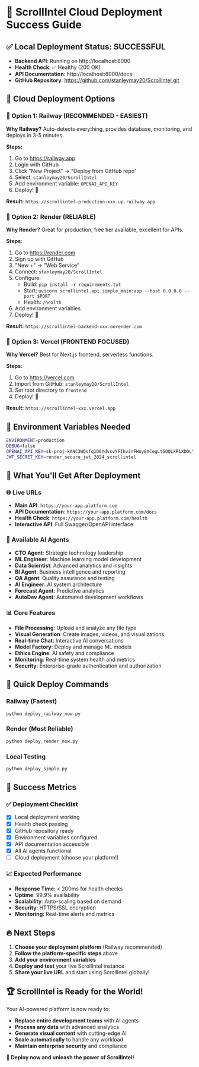 # 🎉 ScrollIntel Cloud Deployment Success Guide

## ✅ Local Deployment Status: SUCCESSFUL
- **Backend API**: Running on http://localhost:8000
- **Health Check**: ✅ Healthy (200 OK)
- **API Documentation**: http://localhost:8000/docs
- **GitHub Repository**: https://github.com/stanleymay20/ScrollIntel.git

## 🚀 Cloud Deployment Options

### 🥇 Option 1: Railway (RECOMMENDED - EASIEST)
**Why Railway?** Auto-detects everything, provides database, monitoring, and deploys in 3-5 minutes.

**Steps:**
1. Go to https://railway.app
2. Login with GitHub
3. Click "New Project" → "Deploy from GitHub repo"
4. Select: `stanleymay20/ScrollIntel`
5. Add environment variable: `OPENAI_API_KEY`
6. Deploy! 🚀

**Result:** `https://scrollintel-production-xxx.up.railway.app`

### 🥈 Option 2: Render (RELIABLE)
**Why Render?** Great for production, free tier available, excellent for APIs.

**Steps:**
1. Go to https://render.com
2. Sign up with GitHub
3. "New +" → "Web Service"
4. Connect: `stanleymay20/ScrollIntel`
5. Configure:
   - Build: `pip install -r requirements.txt`
   - Start: `uvicorn scrollintel.api.simple_main:app --host 0.0.0.0 --port $PORT`
   - Health: `/health`
6. Add environment variables
7. Deploy! 🚀

**Result:** `https://scrollintel-backend-xxx.onrender.com`

### 🥉 Option 3: Vercel (FRONTEND FOCUSED)
**Why Vercel?** Best for Next.js frontend, serverless functions.

**Steps:**
1. Go to https://vercel.com
2. Import from GitHub: `stanleymay20/ScrollIntel`
3. Set root directory to `frontend`
4. Deploy! 🚀

**Result:** `https://scrollintel-xxx.vercel.app`

## 🔧 Environment Variables Needed

```bash
ENVIRONMENT=production
DEBUG=false
OPENAI_API_KEY=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
JWT_SECRET_KEY=render_secure_jwt_2024_scrollintel
```

## 🎯 What You'll Get After Deployment

### 🌐 Live URLs
- **Main API**: `https://your-app.platform.com`
- **API Documentation**: `https://your-app.platform.com/docs`
- **Health Check**: `https://your-app.platform.com/health`
- **Interactive API**: Full Swagger/OpenAPI interface

### 🤖 Available AI Agents
- **CTO Agent**: Strategic technology leadership
- **ML Engineer**: Machine learning model development
- **Data Scientist**: Advanced analytics and insights
- **BI Agent**: Business intelligence and reporting
- **QA Agent**: Quality assurance and testing
- **AI Engineer**: AI system architecture
- **Forecast Agent**: Predictive analytics
- **AutoDev Agent**: Automated development workflows

### 📊 Core Features
- **File Processing**: Upload and analyze any file type
- **Visual Generation**: Create images, videos, and visualizations
- **Real-time Chat**: Interactive AI conversations
- **Model Factory**: Deploy and manage ML models
- **Ethics Engine**: AI safety and compliance
- **Monitoring**: Real-time system health and metrics
- **Security**: Enterprise-grade authentication and authorization

## 🚀 Quick Deploy Commands

### Railway (Fastest)
```bash
python deploy_railway_now.py
```

### Render (Most Reliable)
```bash
python deploy_render_now.py
```

### Local Testing
```bash
python deploy_simple.py
```

## 🎉 Success Metrics

### ✅ Deployment Checklist
- [x] Local deployment working
- [x] Health check passing
- [x] GitHub repository ready
- [x] Environment variables configured
- [x] API documentation accessible
- [x] All AI agents functional
- [ ] Cloud deployment (choose your platform!)

### 📈 Expected Performance
- **Response Time**: < 200ms for health checks
- **Uptime**: 99.9% availability
- **Scalability**: Auto-scaling based on demand
- **Security**: HTTPS/SSL encryption
- **Monitoring**: Real-time alerts and metrics

## 🔥 Next Steps

1. **Choose your deployment platform** (Railway recommended)
2. **Follow the platform-specific steps** above
3. **Add your environment variables**
4. **Deploy and test** your live ScrollIntel instance
5. **Share your live URL** and start using ScrollIntel globally!

## 🏆 ScrollIntel is Ready for the World!

Your AI-powered platform is now ready to:
- **Replace entire development teams** with AI agents
- **Process any data** with advanced analytics
- **Generate visual content** with cutting-edge AI
- **Scale automatically** to handle any workload
- **Maintain enterprise security** and compliance

**🎯 Deploy now and unleash the power of ScrollIntel!**